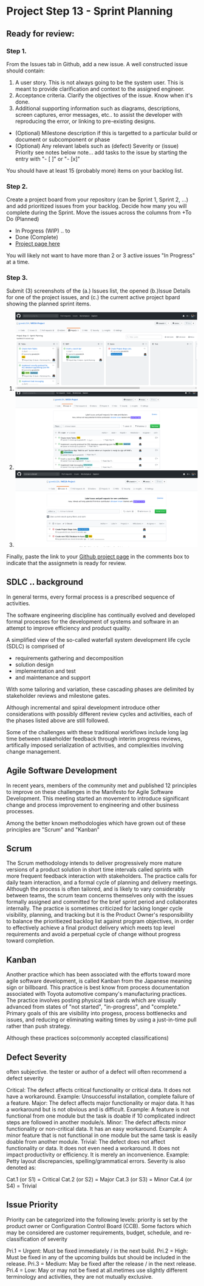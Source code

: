 # Project Step 13 - Sprint Planning
## Ready for review:

### Step 1. 
From the Issues tab in Github, add a new issue. A well constructed issue should contain:

1. A user story. This is not always going to be the system user. This is meant to provide clarification and context to the assigned engineer.
2. Acceptance criteria. Clarify the objectives of the issue. Know when it's done.
3. Additional supporting information such as diagrams, descriptions, screen captures, error messages, etc.. to assist the developer with reproducing the error, or linking to pre-existing designs.
- (Optional) Milestone description if this is targetted to a particular build or document or subcomponent or phase
- (Optional) Any relevant labels such as (defect) Severity or (issue) Priority see notes below
note... add tasks to the issue by starting the entry with "- [ ]" or "- [x]"

You should have at least 15 (probably more) items on your backlog list.

### Step 2. 
Create a project board from your repository (can be Sprint 1, Sprint 2, ...) and add prioritized issues from your backlog. Decide how many you will complete during the Sprint. Move the issues across the columns from +To Do (Planned)

- In Progress (WIP) .. to
- Done (Complete)
- [Project page here](https://github.com/gowebUSA/MSSA-Project/projects/1)

You will likely not want to have more than 2 or 3 active issues "In Progress" at a time.

### Step 3. 
Submit (3) screenshots of the (a.) Issues list, the opened (b.)Issue Details for one of the project issues, and (c.) the current active project bpard showing the planned sprint items.

1. ![Project Sprint Planning](https://github.com/gowebUSA/MSSA-Project/blob/master/files/projects.png)
2. ![Open Issues](https://github.com/gowebUSA/MSSA-Project/blob/master/files/issues-open.png)
3. ![Closed Issues](https://github.com/gowebUSA/MSSA-Project/blob/master/files/issues-closed.png)

Finally, paste the link to your [Github project page](https://github.com/gowebUSA/MSSA-Project) in the comments box to indicate that the assignmetn is ready for review.

## SDLC .. background
In general terms, every formal process is a prescribed sequence of activities.

The software engineering discipline has continually evolved and developed formal processes for the development of systems and software in an attempt to improve efficiency and product quality.

A simplified view of the so-called waterfall system development life cycle (SDLC) is comprised of

- requirements gathering and decomposition
- solution design
- implementation and test
- and maintenance and support

With some tailoring and variation, these cascading phases are delimited by stakeholder reviews and milestone gates.

Although incremental and spiral development introduce other considerations with possibly different review cycles and activities, each of the phases listed above are still followed.

Some of the challenges with these traditional workflows include long lag time between stakeholder feedback through interim progress reviews, artifically imposed serialization of activities, and complexities involving change management.

## Agile Software Development
In recent years, members of the community met and published 12 principles to improve on these challenges in the Manifesto for Agile Software Development. This meeting started an movement to introduce significant change and process improvement to engineering and other business processes.

Among the better known methodologies which have grown out of these principles are "Scrum" and "Kanban"

## Scrum
The Scrum methodology intends to deliver progressively more mature versions of a product solution in short time intervals called sprints with more frequent feedback interaction with stakeholders. The practice calls for daily team interaction, and a formal cycle of planning and delivery meetings. Although the process is often tailored, and is likely to vary considerably between teams, the scrum team concerns themselves only with the issues formally assigned and committed for the brief sprint period and collaborates internally. The practice is sometimes criticized for lacking longer cycle visibility, planning, and tracking but it is the Product Owner's responsibility to balance the prioritiezed backlog list against program objectives, in order to effectively achieve a final product delivery which meets top level requirements and avoid a perpetual cycle of change without progress toward completion.

## Kanban
Another practice which has been associated with the efforts toward more agile software development, is called Kanban from the Japanese meaning sign or billboard. This practice is best know from process documentation associated with Toyota automotive company's manufacturing practices. The practice involves posting physical task cards which are visually advanced from states of "not started", "in-progress", and "complete." Primary goals of this are visibility into progess, process bottlenecks and issues, and reducing or eliminating waiting times by using a just-in-time pull rather than push strategy.

Although these practices so(commonly accepted classifications)

## Defect Severity
often subjective. the tester or author of a defect will often recommend a defect severity

Critical: The defect affects critical functionality or critical data. It does not have a workaround. Example: Unsuccessful installation, complete failure of a feature. Major: The defect affects major functionality or major data. It has a workaround but is not obvious and is difficult. Example: A feature is not functional from one module but the task is doable if 10 complicated indirect steps are followed in another module/s. Minor: The defect affects minor functionality or non-critical data. It has an easy workaround. Example: A minor feature that is not functional in one module but the same task is easily doable from another module. Trivial: The defect does not affect functionality or data. It does not even need a workaround. It does not impact productivity or efficiency. It is merely an inconvenience. Example: Petty layout discrepancies, spelling/grammatical errors. Severity is also denoted as:

Cat.1 (or S1) = Critical Cat.2 (or S2) = Major Cat.3 (or S3) = Minor Cat.4 (or S4) = Trivial

## Issue Priority
Priority can be categorized into the following levels: priority is set by the product owner or Configuration Control Board (CCB). Some factors which may be considered are customer requirements, budget, schedule, and re-classification of severity

Pri.1 = Urgent: Must be fixed immediately / in the next build. Pri.2 = High: Must be fixed in any of the upcoming builds but should be included in the release. Pri.3 = Medium: May be fixed after the release / in the next release. Pri.4 = Low: May or may not be fixed at all.metimes use slightly different terminology and activities, they are not mutually exclusive.


